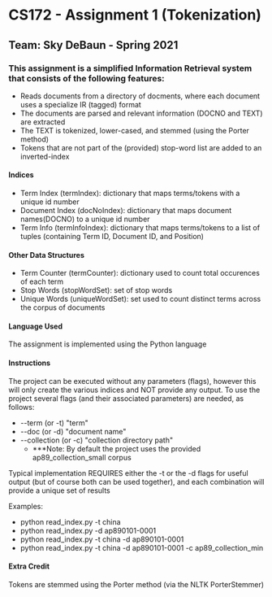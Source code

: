 # CS172 - Assignment 1 (Tokenization)  

## Team: Sky DeBaun - Spring 2021


### This assignment is a simplified Information Retrieval system that consists of the following features:
   - Reads documents from a directory of docments, where each document uses a specialize IR (tagged) format
   - The documents are parsed and relevant information (DOCNO and TEXT) are extracted
   - The TEXT is tokenized, lower-cased, and stemmed (using the Porter method)
   - Tokens that are not part of the (provided) stop-word list are added to an inverted-index 

#### Indices 
   - Term Index (termIndex): dictionary that maps terms/tokens with a unique id number
   - Document Index (docNoIndex): dictionary that maps document names(DOCNO) to a unique id number
   - Term Info (termInfoIndex): dictionary that maps terms/tokens to a list of tuples (containing Term ID, Document ID, and Position)  

#### Other Data Structures
   - Term Counter (termCounter): dictionary used to count total occurences of each term
   - Stop Words (stopWordSet): set of stop words
   - Unique Words (uniqueWordSet): set used to count distinct terms across the corpus of documents


#### Language Used
The assignment is implemented using the Python language

#### Instructions
The project can be executed without any parameters (flags), however this will only create the various indices and NOT provide any output.
To use the project several flags (and their associated parameters) are needed, as follows:
   - --term (or -t) "term"  
   - --doc (or -d) "document name" 
   - --collection (or -c) "collection directory path"
     - ***Note: By default the project uses the provided ap89_collection_small corpus

Typical implementation REQUIRES either the -t or the -d flags for useful output (but of course both can be used together), and each combination will provide a unique set of results

Examples: 
   - python read_index.py -t china
   - python read_index.py -d ap890101-0001
   - python read_index.py -t china -d ap890101-0001
   - python read_index.py -t china -d ap890101-0001 -c ap89_collection_min


#### Extra Credit
Tokens are stemmed using the Porter method (via the NLTK PorterStemmer)